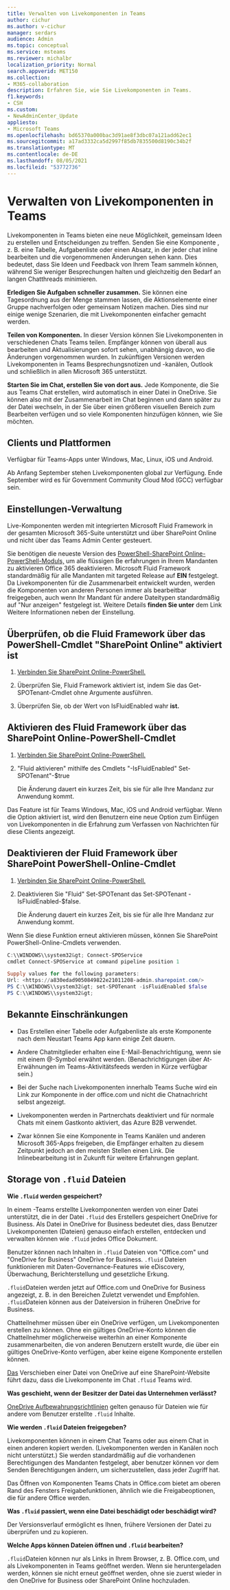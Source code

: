 ```yaml
---
title: Verwalten von Livekomponenten in Teams
author: cichur
ms.author: v-cichur
manager: serdars
audience: Admin
ms.topic: conceptual
ms.service: msteams
ms.reviewer: michalbr
localization_priority: Normal
search.appverid: MET150
ms.collection:
- M365-collaboration
description: Erfahren Sie, wie Sie Livekomponenten in Teams.
f1.keywords:
- CSH
ms.custom:
- NewAdminCenter_Update
appliesto:
- Microsoft Teams
ms.openlocfilehash: bd65370a000bac3d91ae8f3dbc07a121add62ec1
ms.sourcegitcommit: a17ad3332ca5d2997f85db7835500d8190c34b2f
ms.translationtype: MT
ms.contentlocale: de-DE
ms.lasthandoff: 08/05/2021
ms.locfileid: "53772736"
---
```

# <a name="manage-live-components-in-teams"></a>Verwalten von Livekomponenten in Teams

Livekomponenten in Teams bieten eine neue Möglichkeit, gemeinsam Ideen zu erstellen und Entscheidungen zu treffen. Senden Sie eine Komponente , z. B. eine Tabelle, Aufgabenliste oder einen Absatz, in der jeder chat inline bearbeiten und die vorgenommenen Änderungen sehen kann. Dies bedeutet, dass Sie Ideen und Feedback von Ihrem Team sammeln können, während Sie weniger Besprechungen halten und gleichzeitig den Bedarf an langen Chatthreads minimieren.

**Erledigen Sie Aufgaben schneller zusammen.** Sie können eine Tagesordnung aus der Menge stammen lassen, die Aktionselemente einer Gruppe nachverfolgen oder gemeinsam Notizen machen. Dies sind nur einige wenige Szenarien, die mit Livekomponenten einfacher gemacht werden.

**Teilen von Komponenten.** In dieser Version können Sie Livekomponenten in verschiedenen Chats Teams teilen. Empfänger können von überall aus bearbeiten und Aktualisierungen sofort sehen, unabhängig davon, wo die Änderungen vorgenommen wurden. In zukünftigen Versionen werden Livekomponenten in Teams Besprechungsnotizen und -kanälen, Outlook und schließlich in allen Microsoft 365 unterstützt.

**Starten Sie im Chat, erstellen Sie von dort aus.** Jede Komponente, die Sie aus Teams Chat erstellen, wird automatisch in einer Datei in OneDrive. Sie können also mit der Zusammenarbeit im Chat beginnen und dann später zu der Datei wechseln, in der Sie über einen größeren visuellen Bereich zum Bearbeiten verfügen und so viele Komponenten hinzufügen können, wie Sie möchten.

## <a name="clients-and-platforms"></a>Clients und Plattformen

Verfügbar für Teams-Apps unter Windows, Mac, Linux, iOS und Android.

Ab Anfang September stehen Livekomponenten global zur Verfügung. Ende September wird es für Government Community Cloud Mod (GCC) verfügbar sein.

## <a name="settings-management"></a>Einstellungen-Verwaltung

Live-Komponenten werden mit integrierten Microsoft Fluid Framework in der gesamten Microsoft 365-Suite unterstützt und über SharePoint Online und nicht über das Teams Admin Center gesteuert.

Sie benötigen die neueste Version des [PowerShell-SharePoint Online-PowerShell-Moduls,](/office365/enterprise/powershell/manage-sharepoint-online-with-office-365-powershell) um alle flüssigen Be erfahrungen in Ihrem Mandanten zu aktivieren Office 365 deaktivieren. Microsoft Fluid Framework standardmäßig für alle Mandanten mit targeted Release auf **EIN** festgelegt. Da Livekomponenten für die Zusammenarbeit entwickelt wurden, werden die Komponenten von anderen Personen immer als bearbeitbar freigegeben, auch wenn Ihr Mandant für andere Dateitypen standardmäßig auf "Nur anzeigen" festgelegt ist. Weitere Details **finden Sie unter** dem Link Weitere Informationen neben der Einstellung.

## <a name="checking-if-the-fluid-framework-is-enabled-through-the-sharepoint-online-powershell-cmdlet"></a>Überprüfen, ob die Fluid Framework über das PowerShell-Cmdlet "SharePoint Online" aktiviert ist

1. [Verbinden Sie SharePoint Online-PowerShell.](/powershell/sharepoint/sharepoint-online/connect-sharepoint-online?view=sharepoint-ps#to-connect-with-a-user-name-and-password) 

2. Überprüfen Sie, Fluid Framework aktiviert ist, indem Sie das Get-SPOTenant-Cmdlet ohne Argumente ausführen.

3. Überprüfen Sie, ob der Wert von IsFluidEnabled wahr **ist.**

## <a name="enabling-the-fluid-framework-through-the-sharepoint-online-powershell-cmdlet"></a>Aktivieren des Fluid Framework über das SharePoint Online-PowerShell-Cmdlet 

1. [Verbinden Sie SharePoint Online-PowerShell.](/powershell/sharepoint/sharepoint-online/connect-sharepoint-online?view=sharepoint-ps#to-connect-with-a-user-name-and-password) 

2. "Fluid aktivieren" mithilfe des Cmdlets "-IsFluidEnabled" Set-SPOTenant"-$true 
   
   Die Änderung dauert ein kurzes Zeit, bis sie für alle Ihre Mandanz zur Anwendung kommt. 

Das Feature ist für Teams Windows, Mac, iOS und Android verfügbar. Wenn die Option aktiviert ist, wird den Benutzern eine neue Option zum Einfügen von Livekomponenten in die Erfahrung zum Verfassen von Nachrichten für diese Clients angezeigt.

## <a name="disabling-fluid-framework-through-sharepoint-online-powershell-cmdlet"></a>Deaktivieren der Fluid Framework über SharePoint PowerShell-Online-Cmdlet

1. [Verbinden Sie SharePoint Online-PowerShell.](/powershell/sharepoint/sharepoint-online/connect-sharepoint-online?view=sharepoint-ps)

2. Deaktivieren Sie "Fluid" Set-SPOTenant das Set-SPOTenant -IsFluidEnabled-$false. 

   Die Änderung dauert ein kurzes Zeit, bis sie für alle Ihre Mandanz zur Anwendung kommt. 

Wenn Sie diese Funktion erneut aktivieren müssen, können Sie SharePoint PowerShell-Online-Cmdlets verwenden.

```powershell
C:\\WINDOWS\\system32&gt; Connect-SPOService
cmdlet Connect-SPOService at command pipeline position 1

Supply values for the following parameters:
Url: <https://a830edad9050849822e21011208-admin.sharepoint.com/>
PS C:\\WINDOWS\\system32&gt; set-SPOTenant -isFluidEnabled $false
PS C:\\WINDOWS\\system32&gt;
```

## <a name="known-limitations"></a>Bekannte Einschränkungen

- Das Erstellen einer Tabelle oder Aufgabenliste als erste Komponente nach dem Neustart Teams App kann einige Zeit dauern.

- Andere Chatmitglieder erhalten eine E-Mail-Benachrichtigung, wenn sie mit einem @-Symbol erwähnt werden. (Benachrichtigungen über At-Erwähnungen im Teams-Aktivitätsfeeds werden in Kürze verfügbar sein.)

- Bei der Suche nach Livekomponenten innerhalb Teams Suche wird ein Link zur Komponente in der office.com und nicht die Chatnachricht selbst angezeigt.

- Livekomponenten werden in Partnerchats deaktiviert und für normale Chats mit einem Gastkonto aktiviert, das Azure B2B verwendet.

- Zwar können Sie eine Komponente in Teams Kanälen und anderen Microsoft 365-Apps freigeben, die Empfänger erhalten zu diesem Zeitpunkt jedoch an den meisten Stellen einen Link. Die Inlinebearbeitung ist in Zukunft für weitere Erfahrungen geplant.

## <a name="storage-of-fluid-files"></a>Storage von `.fluid` Dateien

**Wie `.fluid` werden gespeichert?**

In einem -Teams erstellte Livekomponenten werden von einer Datei unterstützt, die in der Datei `.fluid` des Erstellers gespeichert OneDrive for Business. Als Datei in OneDrive for Business bedeutet dies, dass Benutzer Livekomponenten (Dateien) genauso einfach erstellen, entdecken und verwalten können wie `.fluid` jedes Office Dokument.

Benutzer können nach Inhalten in `.fluid` Dateien von "Office.com" und "OneDrive for Business" OneDrive for Business.
`.fluid` Dateien funktionieren mit Daten-Governance-Features wie eDiscovery, Überwachung, Berichterstellung und gesetzliche Erkung.

`.fluid`Dateien werden jetzt auf Office.com und OneDrive for Business angezeigt, z. B. in den Bereichen Zuletzt verwendet und Empfohlen.
`.fluid`Dateien können aus der Dateiversion in früheren OneDrive for Business.

Chatteilnehmer müssen über ein OneDrive verfügen, um Livekomponenten erstellen zu können. Ohne ein gültiges OneDrive-Konto können die Chatteilnehmer möglicherweise weiterhin an einer Komponente zusammenarbeiten, die von anderen Benutzern erstellt wurde, die über ein gültiges OneDrive-Konto verfügen, aber keine eigene Komponente erstellen können.

[Das](https://support.microsoft.com/en-us/office/move-files-and-folders-between-onedrive-and-sharepoint-5916f90d-f58a-4bf9-b135-10853f516d0b) Verschieben einer Datei von OneDrive auf eine SharePoint-Website führt dazu, dass die Livekomponente im Chat `.fluid` Teams wird.

**Was geschieht, wenn der Besitzer der Datei das Unternehmen verlässt?**

[OneDrive Aufbewahrungsrichtlinien](/microsoft-365/compliance/retention-policies-sharepoint?view=o365-worldwide#when-a-user-leaves-the-organization) gelten genauso für Dateien wie für andere vom Benutzer erstellte `.fluid` Inhalte.

**Wie werden `.fluid` Dateien freigegeben?**

Livekomponenten können in einem Chat Teams oder aus einem Chat in einen anderen kopiert werden. (Livekomponenten werden in Kanälen noch nicht unterstützt.) Sie werden standardmäßig auf die vorhandenen Berechtigungen des Mandanten festgelegt, aber benutzer können vor dem Senden Berechtigungen ändern, um sicherzustellen, dass jeder Zugriff hat.

Das Öffnen von Komponenten Teams Chats in Office.com bietet am oberen Rand des Fensters Freigabefunktionen, ähnlich wie die Freigabeoptionen, die für andere Office werden.

**Was `.fluid` passiert, wenn eine Datei beschädigt oder beschädigt wird?**

Der Versionsverlauf ermöglicht es Ihnen, frühere Versionen der Datei zu überprüfen und zu kopieren.

**Welche Apps können Dateien öffnen und `.fluid` bearbeiten?**

`.fluid`Dateien können nur als Links in Ihrem Browser, z. B. Office.com, und als Livekomponenten in Teams geöffnet werden. Wenn sie heruntergeladen werden, können sie nicht erneut geöffnet werden, ohne sie zuerst wieder in den OneDrive for Business oder SharePoint Online hochzuladen.
